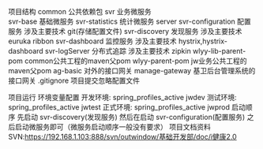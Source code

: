 项目结构
     common     公共依赖包
     svr     业务微服务  
        svr-base 基础微服务
        svr-statistics 统计微服务
     server
         svr-configuration    配置服务 
            涉及主要技术 git(存储配置文件) 
         svr-discovery    发现服务 
            涉及主要技术 euruka ribbon 
         svr-dashboard    监控服务 
            涉及主要技术 hystrix,hystrix-dashboard
         svr-logServer 分布式追踪
            涉及主要技术 zipkin 
     wlyy-lib-parent-pom    common公共工程的maven父pom
     wlyy-parent-pom   jw业务公共工程的maven父pom
     ag-basic 对外的接口网关
     manage-gateway 基卫后台管理系统的接口网关
     .gitignore   项目提交忽略配置文件
     
项目运行
    环境变量配置
        开发环境:  spring_profiles_active jwdev
        测试环境:  spring_profiles_active jwtest
        正式环境:  spring_profiles_active jwprod
    启动顺序
        先启动      svr-discovery(发现服务)
        然后在启动  svr-configuration(配置服务)
        之后启动微服务即可（微服务启动顺序一般没有要求）
项目文档资料
	SVN:https://192.168.1.103:888/svn/outwindow/基础开发部/doc/i健康2.0